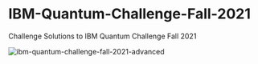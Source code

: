 # IBM-Quantum-Challenge-Fall-2021
Challenge Solutions to IBM Quantum Challenge Fall 2021

![ibm-quantum-challenge-fall-2021-advanced](https://user-images.githubusercontent.com/35863175/143566872-62c492b7-2fdd-4213-a302-a8f674badbe4.png)
